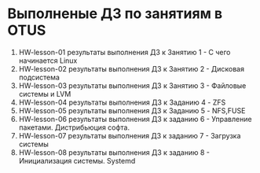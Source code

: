 # Выполненые ДЗ по занятиям в OTUS
1. HW-lesson-01 результаты выполнения ДЗ к Занятию 1 - С чего начинается Linux
2. HW-lesson-02 результаты выполнения ДЗ к Занятию 2 - Дисковая подсистема
3. HW-lesson-03 результаты выполнения ДЗ к Занятию 3 - Файловые системы и LVM
4. HW-lesson-04 результаты выполнения ДЗ к Заданию 4 - ZFS
5. HW-lesson-05 результаты выполнения ДЗ к Заданию 5 - NFS,FUSE
6. HW-lesson-06 результаты выполнения ДЗ к заданию 6 - Управление пакетами. Дистрибьюция софта.
7. HW-lesson-07 результаты выполнения ДЗ к заданию 7 - Загрузка системы
8. HW-lesson-08 результаты выполнения ДЗ к заданию 8 - Инициализация системы. Systemd

